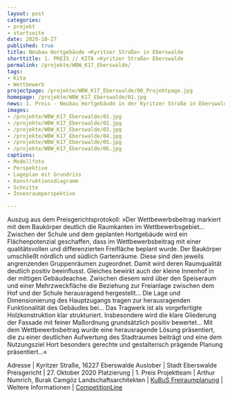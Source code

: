 ```yaml
---
layout: post
categories:
- projekt
- startseite
date: 2020-10-27
published: true
title: Neubau Hortgebäude »Kyritzer Straße« in Eberswalde
shorttitle: 1. PREIS // KITA »Kyritzer Straße« Eberswalde
permalink: /projekte/WBW_K17_Eberswalde/
tags: 
- Kita
- Wettbewerb
projectpage: /projekte/WBW_K17_Eberswalde/00_Projektpage.jpg
homepage: /projekte/WBW_K17_Eberswalde/01.jpg
news: 1. Preis - Neubau Hortgebäude in der Kyritzer Straße in Eberswalde
images:
- /projekte/WBW_K17_Eberswalde/01.jpg
- /projekte/WBW_K17_Eberswalde/02.jpg
- /projekte/WBW_K17_Eberswalde/03.jpg
- /projekte/WBW_K17_Eberswalde/04.jpg
- /projekte/WBW_K17_Eberswalde/05.jpg
- /projekte/WBW_K17_Eberswalde/06.jpg
captions:
- Modellfoto
- Perspektive
- Lageplan mit Grundriss 
- Konstruktionsdiagramm
- Schnitte
- Innenraumperspektive

---
```


Auszug aus dem Preisgerichtsprotokoll: »Der Wettbewerbsbeitrag markiert mit dem Baukörper deutlich die Raumkanten im Wettbewerbsgebiet... Zwischen der Schule und dem geplanten Hortgebäude wird ein Flächenpotenzial geschaffen, dass im Wettbewerbsbeitrag mit einer qualitätsvollen und differenzierten Freifläche beplant wurde. Der Baukörper umschließt nördlich und südlich Gartenräume. Diese sind den jeweils angrenzenden Gruppenräumen zugeordnet. Damit wird deren Raumqualität deutlich positiv beeinflusst. Gleiches bewirkt auch der kleine Innenhof in der mittigen Gebäudeachse. Zwischen diesem wird über den Speiseraum und einer Mehrzweckfläche die Beziehung zur Freianlage zwischen dem Hof und der Schule herausragend hergestellt... Die Lage und Dimensionierung des Hauptzugangs tragen zur herausragenden Funktionalität des Gebäudes bei... Das Tragwerk ist als vorgefertigte Holzkonstruktion klar strukturiert. Insbesondere wird die klare Gliederung der Fassade mit feiner Maßordnung grundsätzlich positiv bewertet... Mit dem Wettbewerbsbeitrag wurde eine herausragende Lösung präsentiert, die zu einer deutlichen Aufwertung des Stadtraumes beiträgt und eine dem Nutzungsziel Hort besonders gerechte und gestalterisch prägende Planung präsentiert...«


Adresse					|	Kyritzer Straße, 16227 Eberswalde
Auslober				|	Stadt Eberswalde
Preisgericht			|	27. Oktober 2020
Platzierung				|	1. Preis
Projektteam				|	Arthur Numrich, Burak Camgöz
Landschaftsarchitekten	|	[KuBuS Freiraumplanung](http://www.kubus-freiraum.de)
                        |    
Weitere Informationen   |   [CompetitionLine](https://www.competitionline.com/de/ergebnisse/381282) 
